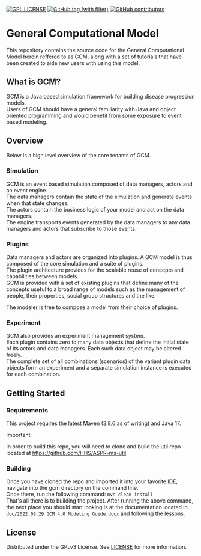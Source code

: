 [![GPL LICENSE][license-shield]][license-url]
[![GitHub tag (with filter)][tag-shield]][tag-url]
[![GitHub contributors][contributors-shield]][contributors-url]


# General Computational Model
This repository contains the source code for the General Computational Model herein reffered to as GCM, along with a set of tutorials that have been created to aide new users with using this model.

## What is GCM?
GCM is a Java based simulation framework for building disease progression models.  
Users of GCM should have a general familiarity with Java and object oriented programming and would benefit from some exposure to event based modeling.

## Overview
Below is a high level overview of the core tenants of GCM.

### Simulation
GCM is an event based simulation composed of data managers, actors and an event engine.  
The data managers contain the state of the simulation and generate events when that state changes.  
The actors contain the business logic of your model and act on the data managers.  
The engine transports events generated by the data managers to any data managers and actors that subscribe to those events.

### Plugins
Data managers and actors are organized into plugins. A GCM model is thus composed of the core simulation and a suite of plugins.  
The plugin architecture provides for the scalable reuse of concepts and capabilities between models.  
GCM is provided with a set of existing plugins that define many of the concepts useful to a broad range of models such as the management of people, their properties, social group structures and the like. 

The modeler is free to compose a model from their choice of plugins.

### Experiment
GCM also provides an experiment management system.  
Each plugin contains zero to many data objects that define the initial state of its actors and data managers. Each such data object may be altered freely.  
The complete set of all combinations (scenarios) of the variant plugin data objects form an experiment and a separate simulation instance is executed for each combination.

## Getting Started

### Requirements
This project requires the latest Maven (3.8.6 as of writing) and Java 17.  
> [!IMPORTANT]
> In order to build this repo, you will need to clone and build the util repo located at https://github.com/HHS/ASPR-ms-util

### Building
Once you have cloned the repo and imported it into your favorite IDE, navigate into the gcm directory on the command line.  
Once there, run the following command: ```mvn clean install```  
That's all there is to building the project. After running the above command, the next place you should start looking is at the documentation located in ```doc/2022.09.29 GCM 4.0 Modeling Guide.docx``` and following the lessons.


## License

Distributed under the GPLv3 License. See [LICENSE](LICENSE) for more information.



<!-- MARKDOWN LINKS & IMAGES -->
[contributors-shield]: https://img.shields.io/github/contributors/HHS/ASPR-8
[contributors-url]: https://github.com/HHS/ASPR-8/graphs/contributors
[tag-shield]: https://img.shields.io/github/v/tag/HHS/ASPR-8
[tag-url]: https://github.com/HHS/ASPR-8/releases/tag/v4.0.0-RC1
[license-shield]: https://img.shields.io/github/license/HHS/ASPR-8
[license-url]: LICENSE
